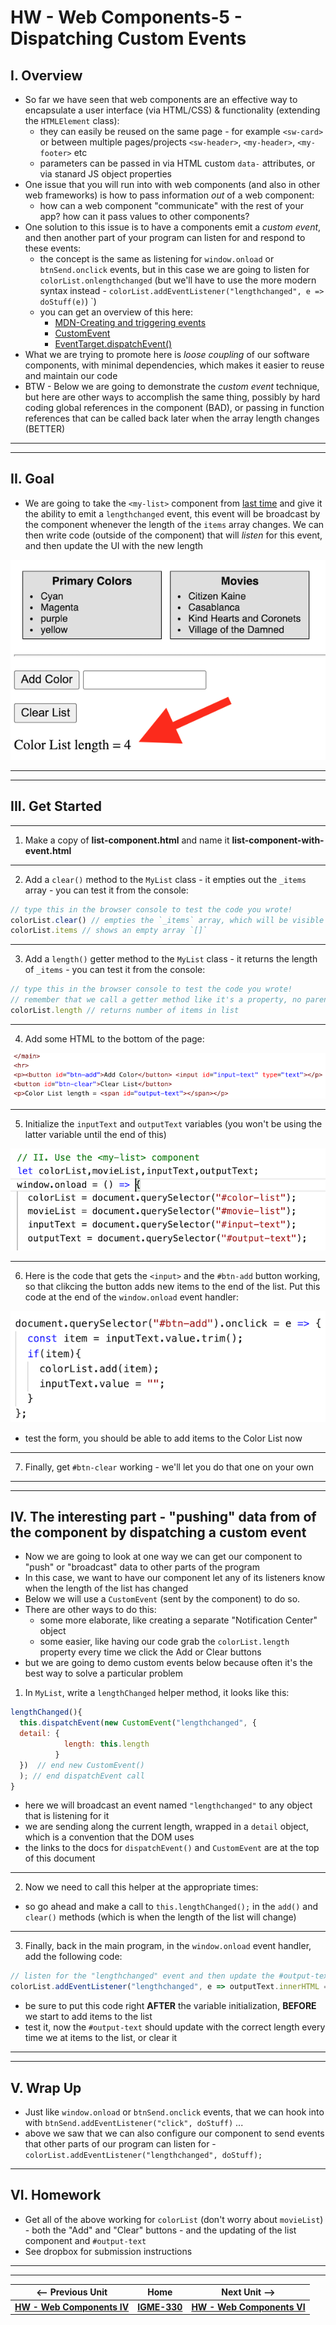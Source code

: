 # HW - Web Components-5 - Dispatching Custom Events

## I. Overview

- So far we have seen that web components are an effective way to encapsulate a user interface (via HTML/CSS) & functionality (extending the `HTMLElement` class):
  - they can easily be reused on the same page - for example `<sw-card>` or between multiple pages/projects `<sw-header>`, `<my-header>`, `<my-footer>` etc
  - parameters can be passed in via HTML custom `data-` attributes, or via stanard JS object properties
- One issue that you will run into with web components (and also in other web frameworks) is how to pass information *out* of a web component:
  - how can a web component "communicate" with the rest of your app? how can it pass values to other components?
- One solution to this issue is to have a components emit a *custom event*, and then another part of your program can listen for and respond to these events:
  - the concept is the same as listening for `window.onload` or `btnSend.onclick` events, but in this case we are going to listen for `colorList.onlengthchanged` (but we'll have to use the more modern syntax instead - `colorList.addEventListener("lengthchanged", e => doStuff(e)`)
`)
  - you can get an overview of this here:
    - [MDN-Creating and triggering events](https://developer.mozilla.org/en-US/docs/Web/Events/Creating_and_triggering_events)
    - [CustomEvent](https://developer.mozilla.org/en-US/docs/Web/API/CustomEvent)
    - [EventTarget.dispatchEvent()](https://developer.mozilla.org/en-US/docs/Web/API/EventTarget/dispatchEvent)
- What we are trying to promote here is *loose coupling* of our software components, with minimal dependencies, which makes it easier to reuse and maintain our code
- BTW - Below we are going to demonstrate the *custom event* technique, but here are other ways to accomplish the same thing, possibly by hard coding global references in the component (BAD), or passing in function references that can be called back later when the array length changes (BETTER)

<hr><hr>

## II. Goal

- We are going to take the `<my-list>` component from [last time](HW-wc-4.md) and give it the ability to emit a `lengthchanged` event, this event will be broadcast by the component whenever the length of the `items` array changes. We can then write code (outside of the component) that will *listen* for this event, and then update the UI with the new length

![screenshot](_images/_wc/HW-wc-12.png)

<hr><hr>

## III. Get Started

<hr>

1) Make a copy of **list-component.html** and name it **list-component-with-event.html**

<hr>

2) Add a `clear()` method to the `MyList` class - it empties out the `_items` array - you can test it from the console:

```js
// type this in the browser console to test the code you wrote!
colorList.clear() // empties the `_items` array, which will be visible on the page
colorList.items // shows an empty array `[]`
```

<hr>

3) Add a `length()` getter method to the `MyList` class - it returns the length of `_items` - you can test it from the console:

```js
// type this in the browser console to test the code you wrote!
// remember that we call a getter method like it's a property, no parens are needed
colorList.length // returns number of items in list
```

<hr>

4) Add some HTML to the bottom of the page:

![screenshot](_images/_wc/HW-wc-13.png)

<hr>

5) Initialize the `inputText` and `outputText` variables (you won't be using the latter variable until the end of this)

![screenshot](_images/_wc/HW-wc-14.png)

<hr>

6) Here is the code that gets the `<input>` and the `#btn-add` button working, so that clikcing the button adds new items to the end of the list. Put this code at the end of the `window.onload` event handler:

![screenshot](_images/_wc/HW-wc-15.png)

- test the form, you should be able to add items to the Color List now

<hr>

7) Finally, get `#btn-clear` working - we'll let you do that one on your own

<hr><hr>

## IV. The interesting part - "pushing" data from of the component by dispatching a custom event

- Now we are going to look at one way we can get our component to "push" or "broadcast" data to other parts of the program
- In this case, we want to have our component let any of its listeners know when the length of the list has changed
- Below we will use a `CustomEvent` (sent by the component) to do so.
- There are other ways to do this:
  - some more elaborate, like creating a separate "Notification Center" object
  - some easier, like having our code grab the `colorList.length` property every time we click the Add or Clear buttons
- but we are going to demo custom events below because often it's the best way to solve a particular problem


1) In `MyList`, write a `lengthChanged` helper method, it looks like this:

```js
lengthChanged(){
  this.dispatchEvent(new CustomEvent("lengthchanged", {
  detail: {
            length: this.length
          }
  })  // end new CustomEvent()
  ); // end dispatchEvent call
}
```
- here we will broadcast an event named `"lengthchanged"` to any object that is listening for it
- we are sending along the current length, wrapped in a `detail` object, which is a convention that the DOM uses
- the links to the docs for `dispatchEvent()` and `CustomEvent` are at the top of this document

<hr>

2) Now we need to call this helper at the appropriate times:

  - so go ahead and make a call to `this.lengthChanged();` in the `add()` and `clear()` methods (which is when the length of the list will change)

<hr>

3) Finally, back in the main program, in the `window.onload` event handler, add the following code:

```js
// listen for the "lengthchanged" event and then update the #output-text
colorList.addEventListener("lengthchanged", e => outputText.innerHTML = e.detail.length);
```

- be sure to put this code right **AFTER** the variable initialization, **BEFORE** we start to add items to the list
- test it, now the `#output-text` should update with the correct length every time we at items to the list, or clear it

<hr><hr>

## V.  Wrap Up

- Just like `window.onload` or `btnSend.onclick` events, that we can hook into with `btnSend.addEventListener("click", doStuff)` ...
- above we saw that we can also configure our component to send events that other parts of our program can listen for - `colorList.addEventListener("lengthchanged", doStuff);`

<hr>

## VI.  Homework

- Get all of the above working for `colorList` (don't worry about `movieList`) - both the "Add" and "Clear" buttons - and the updating of the list component and `#output-text`
- See dropbox for submission instructions

<hr><hr>

| <-- Previous Unit | Home | Next Unit -->
| --- | --- | --- 
|  [**HW - Web Components IV**](HW-wc-4.md)  |  [**IGME-330**](../README.md) |  [**HW - Web Components VI**](HW-wc-6.md)
